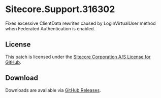 # Sitecore.Support.316302
Fixes excessive ClientData rewrites caused by LoginVirtualUser method when Federated Authentication is enabled.

## License  
This patch is licensed under the [Sitecore Corporation A/S License for GitHub](https://github.com/sitecoresupport/Sitecore.Support.316302/blob/master/LICENSE).  

## Download  
Downloads are available via [GitHub Releases](https://github.com/sitecoresupport/Sitecore.Support.316302/releases).  

